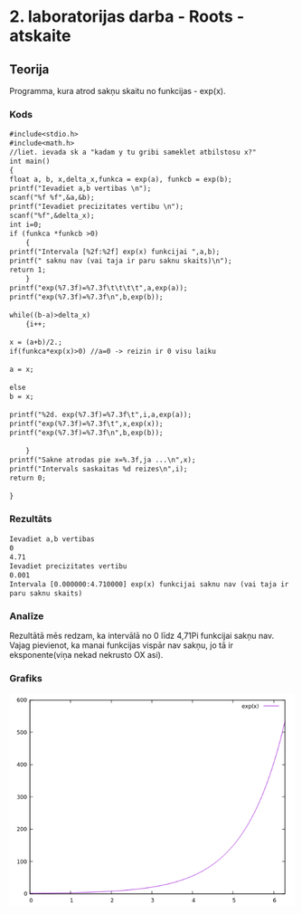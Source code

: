 # 2. laboratorijas darba - Roots - atskaite

## Teorija
Programma, kura atrod sakņu skaitu no funkcijas - exp(x).
### Kods
```
#include<stdio.h>
#include<math.h>
//liet. ievada sk a "kadam y tu gribi sameklet atbilstosu x?"
int main()
{
float a, b, x,delta_x,funkca = exp(a), funkcb = exp(b);
printf("Ievadiet a,b vertibas \n");
scanf("%f %f",&a,&b);
printf("Ievadiet precizitates vertibu \n");
scanf("%f",&delta_x);
int i=0;
if (funkca *funkcb >0)
	{
printf("Intervala [%2f:%2f] exp(x) funkcijai ",a,b);
printf(" saknu nav (vai taja ir paru saknu skaits)\n");
return 1;
	}
printf("exp(%7.3f)=%7.3f\t\t\t\t",a,exp(a));
printf("exp(%7.3f)=%7.3f\n",b,exp(b));

while((b-a)>delta_x)
	{i++;

x = (a+b)/2.;
if(funkca*exp(x)>0) //a=0 -> reizin ir 0 visu laiku

a = x;

else
b = x;

printf("%2d. exp(%7.3f)=%7.3f\t",i,a,exp(a));
printf("exp(%7.3f)=%7.3f\t",x,exp(x));
printf("exp(%7.3f)=%7.3f\n",b,exp(b));

	}
printf("Sakne atrodas pie x=%.3f,ja ...\n",x);
printf("Intervals saskaitas %d reizes\n",i);
return 0;

}
```
### Rezultāts
```
Ievadiet a,b vertibas
0
4.71
Ievadiet precizitates vertibu
0.001
Intervala [0.000000:4.710000] exp(x) funkcijai saknu nav (vai taja ir paru saknu skaits)
```
### Analīze
Rezultātā mēs redzam, ka intervālā no 0 līdz 4,71Pi funkcijai sakņu nav. Vajag pievienot, ka manai funkcijas vispār nav sakņu, jo tā ir eksponente(viņa nekad nekrusto OX asi).
### Grafiks
![Grafiks](https://github.com/coolymlg/RTR105/blob/master/darbs/1ld_series/DIBIL_x2_exp(x)_graf.png)
